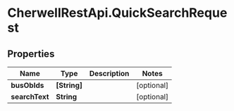 # CherwellRestApi.QuickSearchRequest

## Properties
Name | Type | Description | Notes
------------ | ------------- | ------------- | -------------
**busObIds** | **[String]** |  | [optional] 
**searchText** | **String** |  | [optional] 


